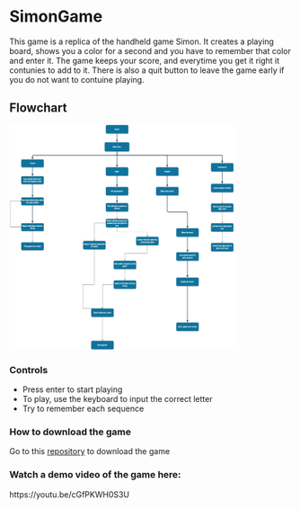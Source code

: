 # SimonGame
This game is a replica of the handheld game Simon. It creates a playing board, shows you a color for a second and you have to remember that color and enter it. The game keeps your score, and everytime you get it right it contunies to add to it. There is also a quit button to leave the game early if you do not want to contuine playing. 
<h2>Flowchart</h2>
<img src = "https://github.com/C-K-JavaFinal/SimonGame/blob/master/SimonFlowchart.jpg" height = 400 width = 400>
<h3>Controls</h3>
<ul>
  <li>Press enter to start playing</li>
  <li>To play, use the keyboard to input the correct letter</li>
  <li>Try to remember each sequence</li>
</ul>
<h3>How to download the game</h3>
<p> Go to this <a href = "https://github.com/C-K-JavaFinal/SimonGame">repository</a> to download the game
  <h3>Watch a demo video of the game here:</h3>
 https://youtu.be/cGfPKWH0S3U
 
 
